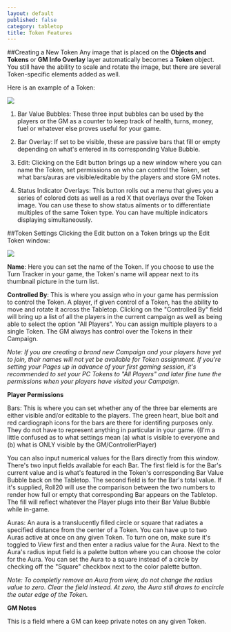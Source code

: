 ```yaml
---
layout: default
published: false
category: tabletop
title: Token Features
---
```


##Creating a New Token
Any image that is placed on the **Objects and Tokens** or **GM Info Overlay** layer automatically becomes a **Token** object. You still have the ability to scale and rotate the image, but there are several Token-specific elements added as well.

Here is an example of a Token:

<img src='/images/tokencontrols.jpg' />

1. Bar Value Bubbles: These three input bubbles can be used by the players or the GM as a counter to keep track of health, turns, money, fuel or whatever else proves useful for your game.

2. Bar Overlay: If set to be visible, these are passive bars that fill or empty depending on what's entered in its corresponding Value Bubble.

3. Edit: Clicking on the Edit button brings up a new window where you can name the Token, set permissions on who can control the Token, set what bars/auras are visible/editable by the players and store GM notes.

4. Status Indicator Overlays: This button rolls out a menu that gives you a series of colored dots as well as a red X that overlays over the Token image. You can use these to show status ailments or to differentiate multiples of the same Token type. You can have multiple indicators displaying simultaneously.

##Token Settings
Clicking the Edit button on a Token brings up the Edit Token window:

<img src='tokensettings.jpg' />

**Name**: Here you can set the name of the Token. If you choose to use the Turn Tracker in your game, the Token's name will appear next to its thumbnail picture in the turn list.

**Controlled By**: This is where you assign who in your game has permission to control the Token. A player, if given control of a Token, has the ability to move and rotate it across the Tabletop. Clicking on the "Controlled By" field will bring up a list of all the players in the current campaign as well as being able to select the option "All Players". You can assign multiple players to a single Token. The GM always has control over the Tokens in their Campaign.

*Note: If you are creating a brand new Campaign and your players have yet to join, their names will not yet be available for Token assignment. If you're setting your Pages up in advance of your first gaming session, it's recommended to set your PC Tokens to "All Players" and later fine tune the permissions when your players have visited your Campaign.*

**Player Permissions**

Bars: This is where you can set whether any of the three bar elements are either visible and/or editable to the players. The green heart, blue bolt and red cardiograph icons for the bars are there for identifing purposes only. They do not have to represent anything in particular in your game. ((I'm a little confused as to what settings mean (a) what is visible to everyone and (b) what is ONLY visible by the GM/ControllerPlayer)

You can also input numerical values for the Bars directly from this window. There's two input fields available for each Bar. The first field is for the Bar's current value and is what's featured in the Token's corresponding Bar Value Bubble back on the Tabletop. The second field is for the Bar's total value. If it's supplied, Roll20 will use the comparison between the two numbers to render how full or empty that corresponding Bar appears on the Tabletop. The fill will reflect whatever the Player plugs into their Bar Value Bubble while in-game.

Auras: An aura is a translucently filled circle or square that radiates a specified distance from the center of a Token. You can have up to two Auras active at once on any given Token. To turn one on, make sure it's toggled to View first and then enter a radius value for the Aura. Next to the Aura's radius input field is a palette button where you can choose the color for the Aura. You can set the Aura to a square instead of a circle by checking off the "Square" checkbox next to the color palette button.

*Note: To completly remove an Aura from view, do not change the radius value to zero. Clear the field instead. At zero, the Aura still draws to encircle the outer edge of the Token.*

**GM Notes**

This is a field where a GM can keep private notes on any given Token.